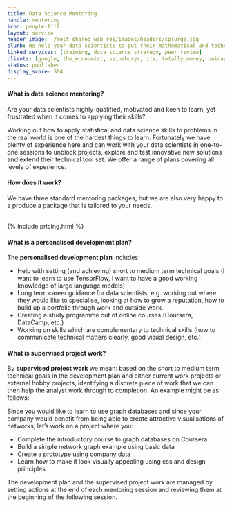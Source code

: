 ```yaml
---
title: Data Science Mentoring
handle: mentoring
icon: people-fill
layout: service
header_image:  /melt_shared_web_res/images/headers/splurge.jpg
blurb: We help your data scientists to put their mathematical and technical skills to good use, solving problems in the real world.
linked_services: [training, data_science_strategy, peer_review]
clients: [google, the_economist, sainsburys, itv, totally_money, unidays, direct_line_group, annalect, bamm, beauhurst, msl_group, redshift]
status: published
display_score: S04
---
```


#### What is data science mentoring?

Are your data scientists highly-qualified, motivated and keen to learn, yet frustrated when it comes to applying their skills? 

Working out how to apply statistical and data science skills to problems in the real world is one of the hardest things to learn. Fortunately we have plenty of experience here and can work with your data scientists in one-to-one sessions to unblock projects, explore and test innovative new solutions and extend their technical tool set. We offer a range of plans covering all levels of experience.

#### How does it work?

We have three standard mentoring packages, but we are also very happy to a produce a package that is tailored to your needs.


<br>
{% include pricing.html %}
<br>

#### What is a personalised development plan?

The **personalised development plan** includes:

- Help with setting (and achieving) short to medium term technical goals (I want to learn to use TensorFlow, I want to have a good working knowledge of large language models)
- Long term career guidance for data scientists, e.g. working out where they would like to specialise, looking at how to grow a reputation, how to build up a portfolio through work and outside work.
- Creating a study programme out of online courses (Coursera, DataCamp, etc.)
- Working on skills which are complementary to technical skills (how to communicate technical matters clearly, good visual design, etc.)

#### What is supervised project work?

By **supervised project work** we mean: based on the short to medium term technical goals in the development plan and either current work projects or external hobby projects, identifying a discrete piece of work that we can then help the analyst work through to completion. An example might be as follows:

Since you would like to learn to use graph databases and since your company would benefit from being able to create attractive visualisations of networks, let’s work on a project where you:

-   Complete the introductory course to graph databases on Coursera
-   Build a simple network graph example using basic data
-   Create a prototype using company data
-   Learn how to make it look visually appealing using css and design principles

The development plan and the supervised project work are managed by setting actions at the end of each mentoring session and reviewing them at the beginning of the following session.
